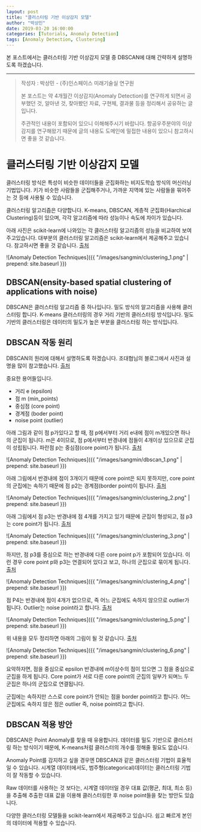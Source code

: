 ```yaml
---
layout: post
title: "클러스터링 기반 이상감지 모델"
author: "박상민"
date: 2019-03-20 16:00:00
categories: [Tutorials, Anomaly Detection]
tags: [Anomaly Detection, Clustering]
---
```


본 포스트에서는 클러스터링 기반 이상감지 모델 중 DBSCAN에 대해 간략하게 설명하도록 하겠습니다.

---

> 작성자 : 박상민 - (주)인스페이스 미래기술실 연구원 
>
> 본 포스트는 약 4개월간 이상감지(Anomaly Detection)를 연구하게 되면서 공부했던 것, 알아낸 것, 찾아봤던 자료, 구현체, 결과물 등을 정리해서 공유하는 글 입니다.   
>
> 주관적인 내용이 포함되어 있으니 이해해주시기 바랍니다. 항공우주분야의 이상감지를 연구해왔기 때문에 글의 내용도 도메인에 밀접한 내용이 있으니 참고하시면 좋을 것 같습니다.

# 클러스터링 기반 이상감지 모델

클러스터링 방식은 특성이 비슷한 데이터들을 군집화하는 비지도학습 방식의 머신러닝 기법입니다. 키가 비슷한 사람들을 군집해주거나, 가까운 지역에 있는 사람들을 묶어주는 것 등에 사용될 수 있습니다. 

클러스터링 알고리즘은 다양합니다. K-means, DBSCAN, 계층적 군집화(Hiarchical Clustering)등이 있으며, 각각 알고리즘에 따라 성능이나 속도에 차이가 있습니다.  

아래 사진은 scikit-learn에 나와있는 각 클러스터링 알고리즘의 성능을 비교하여 보여주고있습니다. 대부분의 클러스터링 알고리즘은 scikit-learn에서 제공해주고 있습니다. 참고하시면 좋을 것 같습니다. [출처](https://scikit-learn.org/stable/auto_examples/cluster/plot_cluster_comparison.html#sphx-glr-auto-examples-cluster-plot-cluster-comparison-py)  

   ![Anomaly Detection Techniques]({{ "/images/sangmin/clustering_1.png" | prepend: site.baseurl }})

## DBSCAN(ensity-based spatial clustering of applications with noise)

DBSCAN은 클러스터링 알고리즘 중 하나입니다. 밀도 방식의 알고리즘을 사용해 클러스터링 합니다. K-means 클러스터링의 경우 거리 기반의 클러스터링 방식입니다. 밀도 기반의 클러스터링은 데이터의 밀도가 높은 부분을 클러스터링 하는 방식입니다. 

## DBSCAN 작동 원리

DBSCAN의 원리에 대해서 설명하도록 하겠습니다. 조대협님의 블로그에서 사진과 설명을 많이 참고했습니다. [출처](http://bcho.tistory.com/1205)  

중요한 용어들입니다. 
* 거리 e (epsilon)
* 점 m (min_points)
* 중심점 (core point)
* 경계점 (boder point)
* noise point (outlier)

아래 그림과 같이 점 p가있다고 할 때, 점 p에서부터 거리 e내에 점이 m개있으면 하나의 군집이 됩니다. m은 4이므로, 점 p에서부터 반경내에 점들이 4개이상 있으므로 군집이 성립됩니다. 파란점 p는 중심점(core point)가 됩니다. [출처](http://bcho.tistory.com/1205)  

![Anomaly Detection Techniques]({{ "/images/sangmin/dbscan_1.png" | prepend: site.baseurl }})

아래 그림에서 반경내에 점이 3개이기 때문에 core point은 되지 못하지만, core point의 군집에는 속하기 때문에 점 p2는 경계점(border point)이 됩니다. [출처](http://bcho.tistory.com/1205)   

![Anomaly Detection Techniques]({{ "/images/sangmin/clustering_2.png" | prepend: site.baseurl }})

아래 그림에서 점 p3는 반경내에 점 4개를 가지고 있기 때문에 군집이 형성되고, 점 p3는 core point가 됩니다. [출처](http://bcho.tistory.com/1205)  

![Anomaly Detection Techniques]({{ "/images/sangmin/clustering_3.png" | prepend: site.baseurl }})

하지만, 점 p3를 중심으로 하는 반경내에 다른 core point p가 포함되어 있습니다. 이런 경우 core point p와 p3는 연결되어 있다고 보고, 하나의 군집으로 묶이게 됩니다. [출처](http://bcho.tistory.com/1205)  

![Anomaly Detection Techniques]({{ "/images/sangmin/clustering_4.png" | prepend: site.baseurl }})

점 P4는 반경내에 점이 4개가 없으므로, 즉 어느 군집에도 속하지 않으므로 outlier가 됩니다. Outlier는 noise point라고 합니다. [출처](http://bcho.tistory.com/1205)  

![Anomaly Detection Techniques]({{ "/images/sangmin/clustering_5.png" | prepend: site.baseurl }})

위 내용을 모두 정리하면 아래의 그림이 될 것 같습니다. [출처](http://bcho.tistory.com/1205)  

![Anomaly Detection Techniques]({{ "/images/sangmin/clustering_6.png" | prepend: site.baseurl }})

요악하자면, 점을 중심으로 epsilon 반경내에 m이상수의 점이 있으면 그 점을 중심으로 군집을 하게 됩니다. Core point가 서로 다른 core point의 군집의 일부가 되며느 두 군집은 하나의 군집으로 연결됩니다. 

군집에는 속하지만 스스로 core point가 안되는 점을 border point라고 합니다. 어느 군집에도 속하지 않은 점은 outlier 즉, noise point라고 합니다.

## DBSCAN 적용 방안

DBSCAN은 Point Anomaly를 찾을 때 유용합니다. 데이터를 밀도 기반으로 클러스터링 하는 방식이기 때문에, K-means처럼 클러스터의 개수를 정해줄 필요도 없습니다. 

Anomaly Point를 감지하고 싶을 경우엔 DBSCAN과 같은 클러스터링 기법이 효율적일 수 있습니다. 시계열 데이터에서도, 범주형(categorical)데이터는 클러스터링 기법이 잘 작동할 수 있습니다. 

Raw 데이터를 사용하는 것 보다는, 시계열 데이터일 경우 대표 값(평균, 최대, 최소 등)을 추출해 추출한 대표 값을 이용해 클러스터링한 후 noise point들을 찾는 방안도 있습니다.

다양한 클러스터링 모델들을 scikit-learn에서 제공해주고 있습니다. 쉽고 빠르게 본인의 데이터에 적용할 수 있습니다.